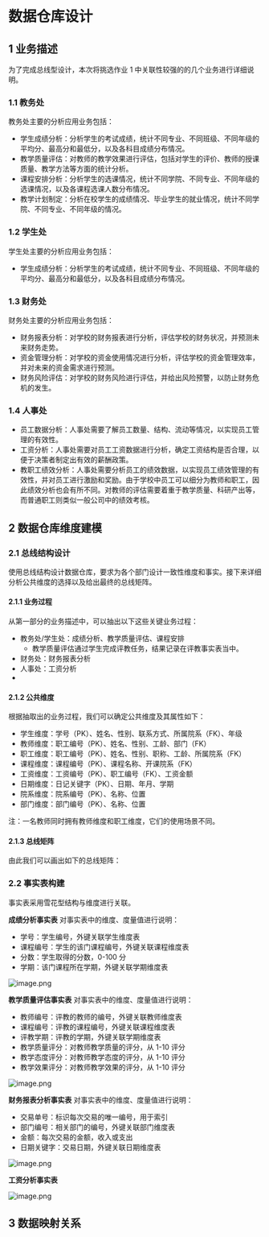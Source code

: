 # 数据仓库设计
## 1 业务描述
为了完成总线型设计，本次将挑选作业 1 中关联性较强的的几个业务进行详细说明。
### 1.1 教务处
教务处主要的分析应用业务包括：
- 学生成绩分析：分析学生的考试成绩，统计不同专业、不同班级、不同年级的平均分、最高分和最低分，以及各科目成绩分布情况。
- 教学质量评估：对教师的教学效果进行评估，包括对学生的评价、教师的授课质量、教学方法等方面的统计分析。
- 课程安排分析：分析学生的选课情况，统计不同学院、不同专业、不同年级的选课情况，以及各课程选课人数分布情况。
- 教学计划制定：分析在校学生的成绩情况、毕业学生的就业情况，统计不同学院、不同专业、不同年级的情况。

### 1.2 学生处
学生处主要的分析应用业务包括：
- 学生成绩分析：分析学生的考试成绩，统计不同专业、不同班级、不同年级的平均分、最高分和最低分，以及各科目成绩分布情况。

### 1.3 财务处
财务处主要的分析应用业务包括：
- 财务报表分析：对学校的财务报表进行分析，评估学校的财务状况，并预测未来财务走势。
- 资金管理分析：对学校的资金使用情况进行分析，评估学校的资金管理效率，并对未来的资金需求进行预测。
- 财务风险评估：对学校的财务风险进行评估，并给出风险预警，以防止财务危机的发生。

### 1.4 人事处
- 员工数据分析：人事处需要了解员工数量、结构、流动等情况，以实现员工管理的有效性。
- 工资分析：人事处需要对员工工资数据进行分析，确定工资结构是否合理，以便于决策者制定出有效的薪酬政策。
- 教职工绩效分析：人事处需要分析员工的绩效数据，以实现员工绩效管理的有效性，并对员工进行激励和奖励。由于学校中员工可以细分为教师和职工，因此绩效分析也会有所不同。对教师的评估需要着重于教学质量、科研产出等，而普通职工则类似一般公司中的绩效考核。

## 2 数据仓库维度建模
### 2.1 总线结构设计
使用总线结构设计数据仓库，要求为各个部门设计一致性维度和事实。接下来详细分析公共维度的选择以及给出最终的总线矩阵。

#### 2.1.1 业务过程
从第一部分的业务描述中，可以抽出以下这些关键业务过程：
- 教务处/学生处：成绩分析、教学质量评估、课程安排
	- 教学质量评估通过学生完成评教任务，结果记录在评教事实表当中。
- 财务处：财务报表分析
- 人事处：工资分析
- 
#### 2.1.2 公共维度
根据抽取出的业务过程，我们可以确定公共维度及其属性如下：
- 学生维度：学号（PK）、姓名、性别、联系方式、所属院系（FK）、年级
- 教师维度：职工编号（PK）、姓名、性别、工龄、部门（FK）
- 职工维度：职工编号（PK）、姓名、性别、职称、工龄、所属院系（FK）
- 课程维度：课程编号（PK）、课程名称、开课院系（FK）
- 工资维度：工资编号（PK）、职工编号（FK）、工资金额
- 日期维度：日记关键字（PK）、日期、年月、学期
- 院系维度：院系编号（PK）、名称、位置
- 部门维度：部门编号（PK）、名称、位置

注：一名教师同时拥有教师维度和职工维度，它们的使用场景不同。

#### 2.1.3 总线矩阵
由此我们可以画出如下的总线矩阵：



### 2.2 事实表构建
事实表采用雪花型结构与维度进行关联。

**成绩分析事实表**
对事实表中的维度、度量值进行说明：
- 学号：学生编号，外键关联学生维度表
- 课程编号：学生的该门课程编号，外键关联课程维度表
- 分数：学生取得的分数，0-100 分
- 学期：该门课程所在学期，外键关联学期维度表

![image.png](https://s2.loli.net/2023/02/14/1mB3WadxzOnrfTy.png)

**教学质量评估事实表**
对事实表中的维度、度量值进行说明：
- 教师编号：评教的教师的编号，外键关联教师维度表
- 课程编号：评教的课程编号，外键关联课程维度表
- 评教学期：评教的学期，外键关联学期维度表
- 教学质量评分：对教师教学质量的评分，从 1-10 评分
- 教学态度评分：对教师教学态度的评分，从 1-10 评分
- 教学效果评分：对教师教学效果的评分，从 1-10 评分

 ![image.png](https://s2.loli.net/2023/02/14/yxcnfROHKWe8am2.png)

**财务报表分析事实表**
对事实表中的维度、度量值进行说明：
- 交易单号：标识每次交易的唯一编号，用于索引
- 部门编号：相关部门的编号，外键关联部门维度表
- 金额：每次交易的金额，收入或支出
- 日期关键字：交易日期，外键关联日期维度表

![image.png](https://s2.loli.net/2023/02/14/BZRsnLbIeNpYFAy.png)


**工资分析事实表**

![image.png](https://s2.loli.net/2023/02/14/bdnpU8vWPRyF1L9.png)



## 3 数据映射关系

